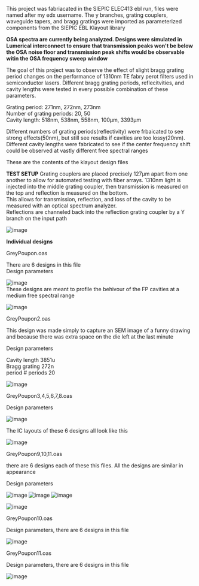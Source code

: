 This project was fabriacated in the SIEPIC ELEC413 ebl run, files were named after my edx username. The y branches, grating couplers, waveguide tapers, and bragg gratings were imported as parameterized components from the SIEPIC EBL Klayout library  


**OSA spectra are currently being analyzed. Designs were simulated in Lumerical interconnect to ensure that transmission peaks won't be below the OSA noise floor and transmission peak shifts would be observable witin the OSA frequency sweep window**<br>


The goal of this project was to observe the effect of slight bragg grating period changes on the performance of 1310nm TE fabry perot filters used in semiconductor lasers. Different bragg grating periods, reflecitvities, and cavity lengths were tested in every possible combination of these parameters.<br>

Grating period: 271nm, 272nm, 273nm<br>
Number of grating periods: 20, 50<br>
Cavity length: 518nm, 538nm, 558nm, 100μm, 3393μm <br>

Different numbers of grating periods(reflectivity) were frbaicated to see strong effects(50nm), but still see results if cavities are too lossy(20nm). Different cavity lengths were fabricated to see if the center frequency shift could be observed at vastly different free spectral ranges  


These are the contents of the klayout design files

**TEST SETUP**
Grating couplers are placed precisely 127μm apart from one another to allow for automated testing with fiber arrays. 1310nm light is injected into the middle grating coupler, then transmission is measured on the top and reflection is measured on the bottom.<br> This allows for transmission, reflection, and loss of the cavity to be measured with an optical spectrum analyzer.<br>
Reflections are channeled back into the reflection grating coupler by a Y branch on the input path





![image](https://github.com/PetervandenDoel/Fabry-Perot-Cavities/assets/73015873/f15a248b-7a59-4660-b82f-1f8a27d56cbf)


**Individual designs**  


GreyPoupon.oas


There are 6 designs in this file<br>
Design parameters

![image](https://github.com/PetervandenDoel/Fabry-Perot-Cavities/assets/73015873/5104ea08-d751-4376-aa18-53d6caca0bf8)
<br>
These designs are meant to profile the behivour of the FP cavities at a medium free spectral range


![image](https://github.com/PetervandenDoel/Fabry-Perot-Cavities/assets/73015873/df7e709b-65c9-4c1e-ab62-4f61fdcfabae)





GreyPoupon2.oas

This design was made simply to capture an SEM image of a funny drawing and because there was extra space on the die left at the last minute


Design parameters 


Cavity length 3851u	 <br>	Bragg grating 272n <br> period	# periods 20 <br>

![image](https://github.com/PetervandenDoel/Fabry-Perot-Cavities/assets/73015873/87eb197e-1ead-4209-8638-a5adbd67f348)




GreyPoupon3,4,5,6,7,8.oas

Design parameters

![image](https://github.com/PetervandenDoel/Fabry-Perot-Cavities/assets/73015873/e62e0e45-5ae7-46e5-afff-8d7f88cad0e3)


The IC layouts of these 6 designs all look like this

![image](https://github.com/PetervandenDoel/Fabry-Perot-Cavities/assets/73015873/3ad2a808-9613-4206-b093-16dedf964846)











GreyPoupon9,10,11.oas


there are 6 designs each of these this files. All the designs are similar in appearance

Design parameters 

![image](https://github.com/PetervandenDoel/Fabry-Perot-Cavities/assets/73015873/b76fe880-b5f6-4246-98d5-ba3727079522)
![image](https://github.com/PetervandenDoel/Fabry-Perot-Cavities/assets/73015873/8ec9f830-9fb4-408c-98cd-9254f17913e1)
![image](https://github.com/PetervandenDoel/Fabry-Perot-Cavities/assets/73015873/eb08cb01-f29b-4c6d-b6b2-55c5ef303093)




![image](https://github.com/PetervandenDoel/Fabry-Perot-Cavities/assets/73015873/45c6f4bb-ca50-4d9d-ba69-7122f6f5fc4e)






GreyPoupon10.oas


Design parameters, there are 6 designs in this file



![image](https://github.com/PetervandenDoel/Fabry-Perot-Cavities/assets/73015873/e991b6ca-5f78-44cb-b526-378f2530a6a0)





GreyPoupon11.oas


Design parameters, there are 6 designs in this file



![image](https://github.com/PetervandenDoel/Fabry-Perot-Cavities/assets/73015873/4664f140-3876-4d8d-948d-df81809366e1)




